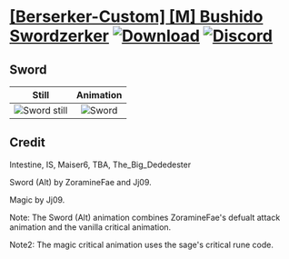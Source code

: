 # [\[Berserker-Custom\] \[M\] Bushido Swordzerker](./) [![Download](https://img.shields.io/badge/Download--red?style=social&logo=github)](https://minhaskamal.github.io/DownGit/#/home?url=https://github.com/Klokinator/FE-Repo/tree/main/Battle%20Animations%2FInfantry%20-%20(Axe)%20Brigs%2C%20Pirates%2C%20Zerkers%2F%5BBerserker-Custom%5D%20%5BM%5D%20Bushido%20Swordzerker%2F1.%20Sword) [![Discord](https://img.shields.io/badge/Discord--blue?style=social&logo=discord)](https://discord.gg/C7VNGnyTPA)

## Sword

| Still | Animation |
| :---: | :-------: |
| ![Sword still](./Sword_000.png) | ![Sword](./Sword.gif) |

## Credit

Intestine, IS, Maiser6, TBA, The_Big_Dededester

Sword (Alt) by ZoramineFae and Jj09.

Magic by Jj09.

Note: The Sword (Alt) animation combines ZoramineFae's defualt attack animation and the vanilla critical animation.

Note2: The magic critical animation uses the sage's critical rune code.
